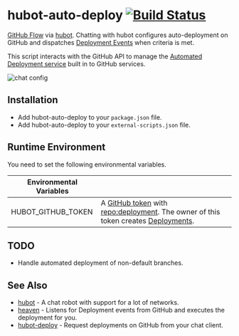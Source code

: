 # hubot-auto-deploy [![Build Status](https://travis-ci.org/atmos/hubot-auto-deploy.png?branch=master)](https://travis-ci.org/atmos/hubot-auto-deploy)

[GitHub Flow][1] via [hubot][3]. Chatting with hubot configures auto-deployment on GitHub and dispatches [Deployment Events][4] when criteria is met.

This script interacts with the GitHub API to manage the [Automated Deployment service][6] built in to GitHub services.

![chat config](https://cloud.githubusercontent.com/assets/38/3846663/b8ef9cbc-1e5e-11e4-88b8-16bcff97c9db.jpg)


## Installation

* Add hubot-auto-deploy to your `package.json` file.
* Add hubot-auto-deploy to your `external-scripts.json` file.

## Runtime Environment

You need to set the following environmental variables.

| Environmental Variables |                                                 |
|-------------------------|-------------------------------------------------|
| HUBOT_GITHUB_TOKEN            |A [GitHub token](https://github.com/settings/applications#personal-access-tokens) with [repo:deployment](https://developer.github.com/v3/oauth/#scopes). The owner of this token creates [Deployments][5].

## TODO

* Handle automated deployment of non-default branches.

## See Also

* [hubot](https://github.com/github/hubot) - A chat robot with support for a lot of networks.
* [heaven](https://github.com/atmos/heaven) - Listens for Deployment events from GitHub and executes the deployment for you.
* [hubot-deploy](https://github.com/atmos/hubot-deploy) - Request deployments on GitHub from your chat client.

[1]: https://guides.github.com/overviews/flow/
[2]: https://developer.github.com/v3/repos/hooks/
[3]: https://hubot.github.com
[4]: https://developer.github.com/v3/activity/events/types/#deploymentevent
[5]: https://developer.github.com/v3/repos/deployments/
[6]: http://www.atmos.org/github-services/auto-deployment/
